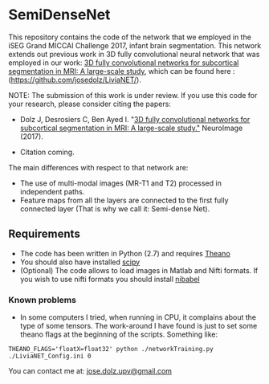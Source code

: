 # SemiDenseNet
This repository contains the code of the network that we employed in the iSEG Grand MICCAI Challenge 2017, infant brain segmentation. This network extends out previous work in 3D fully convolutional neural network that was employed in our work: [3D fully convolutional networks for subcortical segmentation in MRI: A large-scale study](http://www.sciencedirect.com/science/article/pii/S1053811917303324), which can be found here : (https://github.com/josedolz/LiviaNET/).

NOTE: The submission of this work is under review. If you use this code for your research, please consider citing the papers:

- Dolz J, Desrosiers C, Ben Ayed I. "[3D fully convolutional networks for subcortical segmentation in MRI: A large-scale study."](http://www.sciencedirect.com/science/article/pii/S1053811917303324) NeuroImage (2017).

- Citation coming.

The main differences with respect to that network are:
- The use of multi-modal images (MR-T1 and T2) processed in independent paths.
- Feature maps from all the layers are connected to the first fully connected layer (That is why we call it: Semi-dense Net).

## Requirements

- The code has been written in Python (2.7) and requires [Theano](http://deeplearning.net/software/theano/)
- You should also have installed [scipy](https://www.scipy.org/)
- (Optional) The code allows to load images in Matlab and Nifti formats. If you wish to use nifti formats you should install [nibabel](http://nipy.org/nibabel/) 




### Known problems
* In some computers I tried, when running in CPU, it complains about the type of some tensors. The work-around I have found is just to set some theano flags at the beginning of the scripts. Something like:

```
THEANO_FLAGS='floatX=float32' python ./networkTraining.py ./LiviaNET_Config.ini 0
```

You can contact me at: jose.dolz.upv@gmail.com
